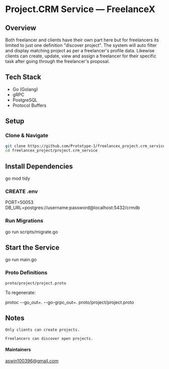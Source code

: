# Project.CRM Service — FreelanceX

## Overview
Both freelancer and clients have their own part here but for freelancers its limited to just one definition "discover project". The system will auto filter and display matching project as per a freelancer's profile data. Likewise clients can create, update, view  and assign a freelancer for their specific task after going through the freelancer's proposal.

## Tech Stack
- Go (Golang)
- gRPC
- PostgreSQL
- Protocol Buffers

## Setup

###  Clone & Navigate
```bash
git clone https://github.com/Prototype-1/freelancex_project.crm_service.git
cd freelancex_project/project.crm_service
```

## Install Dependencies

go mod tidy

### CREATE .env

PORT=50053
DB_URL=postgres://username:password@localhost:5432/crmdb

### Run Migrations

go run scripts/migrate.go

## Start the Service

go run main.go

### Proto Definitions

    proto/project/project.proto

To regenerate:

protoc --go_out=. --go-grpc_out=. proto/project/project.proto

## Notes

    Only clients can create projects.

    Freelancers can discover open projects.

#### Maintainers

aswin100396@gmail.com